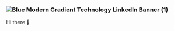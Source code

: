 ### ![Blue Modern Gradient Technology LinkedIn Banner (1)](https://github.com/hawknad1/hawknad1/assets/104115639/40c849a9-026a-47ef-a252-e7372a748ccd)
 Hi there 👋
